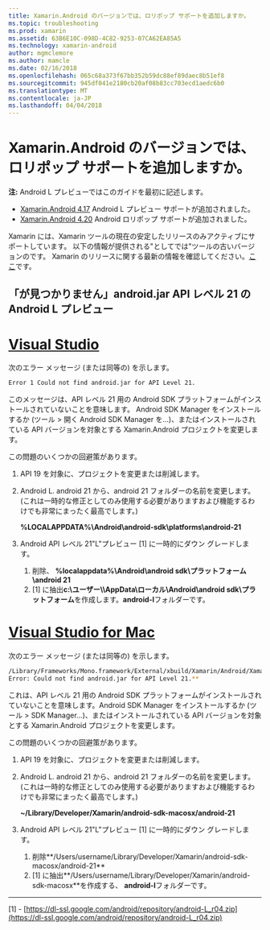 ```yaml
---
title: Xamarin.Android のバージョンでは、ロリポップ サポートを追加しますか。
ms.topic: troubleshooting
ms.prod: xamarin
ms.assetid: 63B6E10C-098D-4C82-9253-07CA62EA85A5
ms.technology: xamarin-android
author: mgmclemore
ms.author: mamcle
ms.date: 02/16/2018
ms.openlocfilehash: 065c68a373f67bb352b59dc88ef89daec8b51ef8
ms.sourcegitcommit: 945df041e2180cb20af08b83cc703ecd1aedc6b0
ms.translationtype: MT
ms.contentlocale: ja-JP
ms.lasthandoff: 04/04/2018
---
```

# <a name="what-version-of-xamarinandroid-added-lollipop-support"></a>Xamarin.Android のバージョンでは、ロリポップ サポートを追加しますか。

**注:** Android L プレビューではこのガイドを最初に記述します。

-   [Xamarin.Android 4.17](https://developer.xamarin.com/releases/android/xamarin.android_4/xamarin.android_4.17/) Android L プレビュー サポートが追加されました。
-   [Xamarin.Android 4.20](https://developer.xamarin.com/releases/android/xamarin.android_4/xamarin.android_4.20/) Android ロリポップ サポートが追加されました。

Xamarin には、Xamarin ツールの現在の安定したリリースのみアクティブにサポートしています。 以下の情報が提供される"としてでは"ツールの古いバージョンのです。 Xamarin のリリースに関する最新の情報を確認してください。[ここ](http://releases.xamarin.com/)です。

## <a name="missing-androidjar-for-api-level-21-in-android-l-preview"></a>「が見つかりません」android.jar API レベル 21 の Android L プレビュー

# <a name="visual-studiotabvswin"></a>[Visual Studio](#tab/vswin)

次のエラー メッセージ (または同等の) を示します。

```cmd
Error 1 Could not find android.jar for API Level 21.
```

このメッセージは、API レベル 21 用の Android SDK プラットフォームがインストールされていないことを意味します。 Android SDK Manager をインストールするか (ツール > 開く Android SDK Manager を...)、またはインストールされている API バージョンを対象とする Xamarin.Android プロジェクトを変更します。

この問題のいくつかの回避策があります。

1. API 19 を対象に、プロジェクトを変更または削減します。

2. Android L. android 21 から、android 21 フォルダーの名前を変更します。 (これは一時的な修正としてのみ使用する必要がありますおよび機能するわけでも非常にまったく最高でします。)

   **%LOCALAPPDATA%\\Android\\android-sdk\\platforms\\android-21**

3. Android API レベル 21"L"プレビュー [1] に一時的にダウン グレードします。

    1.  削除、 **%localappdata%\\Android\\android sdk\\プラットフォーム\\android 21** 
    2.  [1] に抽出**c:\\ユーザー\\<username>\\AppData\\ローカル\\Android\\android sdk\\プラットフォーム**を作成します。**android-l**フォルダーです。

# <a name="visual-studio-for-mactabvsmac"></a>[Visual Studio for Mac](#tab/vsmac)

次のエラー メッセージ (または同等の) を示します。

```bash
/Library/Frameworks/Mono.framework/External/xbuild/Xamarin/Android/Xamarin.Android.Common.targets: 
Error: Could not find android.jar for API Level 21.**
```

これは、API レベル 21 用の Android SDK プラットフォームがインストールされていないことを意味します。Android SDK Manager をインストールするか (ツール > SDK Manager...)、またはインストールされている API バージョンを対象とする Xamarin.Android プロジェクトを変更します。

この問題のいくつかの回避策があります。

1. API 19 を対象に、プロジェクトを変更または削減します。

2. Android L. android 21 から、android 21 フォルダーの名前を変更します。 (これは一時的な修正としてのみ使用する必要がありますおよび機能するわけでも非常にまったく最高でします。)

   **~/Library/Developer/Xamarin/android-sdk-macosx/android-21**

3. Android API レベル 21"L"プレビュー [1] に一時的にダウン グレードします。

    1.  削除**/Users/username/Library/Developer/Xamarin/android-sdk-macosx/android-21**
    2.  [1] に抽出**/Users/username/Library/Developer/Xamarin/android-sdk-macosx**を作成する、 **android-l**フォルダーです。

-----


[1] - [https://dl-ssl.google.com/android/repository/android-L_r04.zip](https://dl-ssl.google.com/android/repository/android-L_r04.zip)
